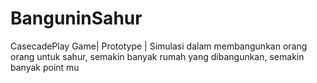 # BanguninSahur
CasecadePlay Game| Prototype | Simulasi dalam membangunkan orang orang untuk sahur, semakin banyak rumah yang dibangunkan, semakin banyak point mu
